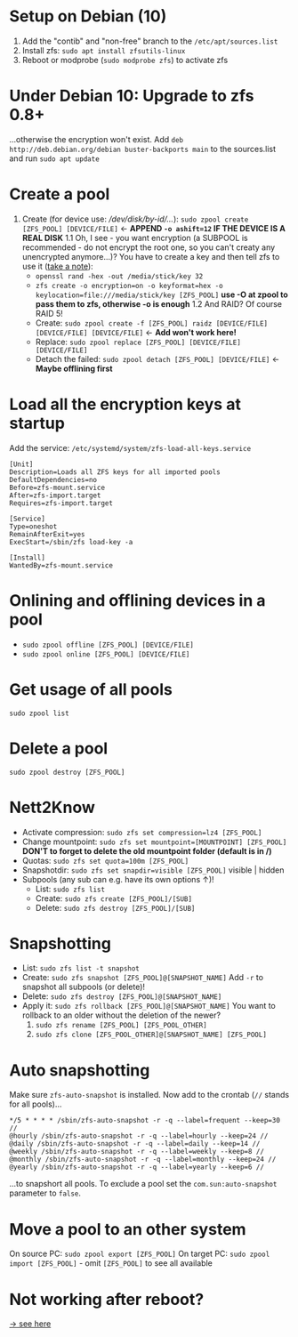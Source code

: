 # Setup on Debian (10) #
1. Add the "contib" and "non-free" branch to the `/etc/apt/sources.list`
2. Install zfs: `sudo apt install zfsutils-linux`
3. Reboot or modprobe (`sudo modprobe zfs`) to activate zfs

# Under Debian 10: Upgrade to zfs 0.8+ #
...otherwise the encryption won't exist.
Add `deb http://deb.debian.org/debian buster-backports main` to the sources.list and run `sudo apt update`

# Create a pool #
1. Create (for device use: _/dev/disk/by-id/..._): `sudo zpool create [ZFS_POOL] [DEVICE/FILE]` <- **APPEND `-o ashift=12` IF THE DEVICE IS A REAL DISK**
1.1 Oh, I see - you want encryption (a SUBPOOL is recommended - do not encrypt the root one, so you can't creaty any unencrypted anymore...)? You have to create a key and then tell zfs to use it ([take a note](https://www.reddit.com/r/zfs/comments/bnvdco/zol_080_encryption_dont_encrypt_the_pool_root/)):
    * `openssl rand -hex -out /media/stick/key 32`
    * `zfs create -o encryption=on -o keyformat=hex -o keylocation=file:///media/stick/key [ZFS_POOL]` **use -O at zpool to pass them to zfs, otherwise -o is enough**
1.2 And RAID? Of course RAID 5!
    * Create: `sudo zpool create -f [ZFS_POOL] raidz [DEVICE/FILE] [DEVICE/FILE] [DEVICE/FILE]` <- **Add won't work here!**
    * Replace: `sudo zpool replace [ZFS_POOL] [DEVICE/FILE] [DEVICE/FILE]`
    * Detach the failed: `sudo zpool detach [ZFS_POOL] [DEVICE/FILE]` <- **Maybe offlining first**

# Load all the encryption keys at startup #
Add the service: `/etc/systemd/system/zfs-load-all-keys.service`
```
[Unit]
Description=Loads all ZFS keys for all imported pools
DefaultDependencies=no
Before=zfs-mount.service
After=zfs-import.target
Requires=zfs-import.target

[Service]
Type=oneshot
RemainAfterExit=yes
ExecStart=/sbin/zfs load-key -a

[Install]
WantedBy=zfs-mount.service
```
# Onlining and offlining devices in a pool #
* `sudo zpool offline [ZFS_POOL] [DEVICE/FILE]`
* `sudo zpool online [ZFS_POOL] [DEVICE/FILE]`

# Get usage of all pools #
`sudo zpool list`

# Delete a pool #
`sudo zpool destroy [ZFS_POOL]`

# Nett2Know #
* Activate compression: `sudo zfs set compression=lz4 [ZFS_POOL]`
* Change mountpoint: `sudo zfs set mountpoint=[MOUNTPOINT] [ZFS_POOL]` **DON'T to forget to delete the old mountpoint folder (default is in /)**
* Quotas: `sudo zfs set quota=100m [ZFS_POOL]`
* Snapshotdir: `sudo zfs set snapdir=visible [ZFS_POOL]` visible | hidden
* Subpools (any sub can e.g. have its own options ↑)!
    * List: `sudo zfs list`
    * Create: `sudo zfs create [ZFS_POOL]/[SUB]`
    * Delete: `sudo zfs destroy [ZFS_POOL]/[SUB]`

# Snapshotting #
* List: `sudo zfs list -t snapshot`
* Create: `sudo zfs snapshot [ZFS_POOL]@[SNAPSHOT_NAME]` Add `-r` to snapshot all subpools (or delete)!
* Delete: `sudo zfs destroy [ZFS_POOL]@[SNAPSHOT_NAME]`
* Apply it: `sudo zfs rollback [ZFS_POOL]@[SNAPSHOT_NAME]`
    You want to rollback to an older without the deletion of the newer?
    1. `sudo zfs rename [ZFS_POOL] [ZFS_POOL_OTHER] `
    2. `sudo zfs clone [ZFS_POOL_OTHER]@[SNAPSHOT_NAME] [ZFS_POOL]`

# Auto snapshotting #
Make sure `zfs-auto-snapshot` is installed.
Now add to the crontab (`//` stands for all pools)...
```
*/5 * * * * /sbin/zfs-auto-snapshot -r -q --label=frequent --keep=30 //
@hourly /sbin/zfs-auto-snapshot -r -q --label=hourly --keep=24 //
@daily /sbin/zfs-auto-snapshot -r -q --label=daily --keep=14 //
@weekly /sbin/zfs-auto-snapshot -r -q --label=weekly --keep=8 //
@monthly /sbin/zfs-auto-snapshot -r -q --label=monthly --keep=24 //
@yearly /sbin/zfs-auto-snapshot -r -q --label=yearly --keep=6 //
```
...to snapshort all pools. To exclude a pool set the `com.sun:auto-snapshot` parameter to `false`.

# Move a pool to an other system #
On source PC: `sudo zpool export [ZFS_POOL]`
On target PC: `sudo zpool import [ZFS_POOL]` - omit `[ZFS_POOL]` to see all available

# Not working after reboot? #
[-> see here](https://serverfault.com/questions/708783/zfs-never-mounts-my-pool-automatically-why)
